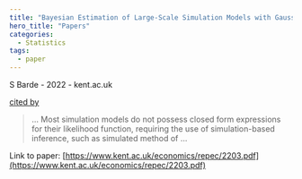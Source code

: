 ```yaml
---
title: "Bayesian Estimation of Large-Scale Simulation Models with Gaussian Process Regression Surrogates"
hero_title: "Papers"
categories:
  - Statistics
tags:
  - paper
---
```

S Barde - 2022 - kent.ac.uk

[cited by](https://scholar.google.com/scholar?cites=13996944156683755311&as_sdt=5,44&sciodt=0,44&hl=en&num=20)

>… Most simulation models do not possess closed form expressions for their likelihood function, requiring the use of simulation-based inference, such as simulated method of …

Link to paper: [https://www.kent.ac.uk/economics/repec/2203.pdf](https://www.kent.ac.uk/economics/repec/2203.pdf)
